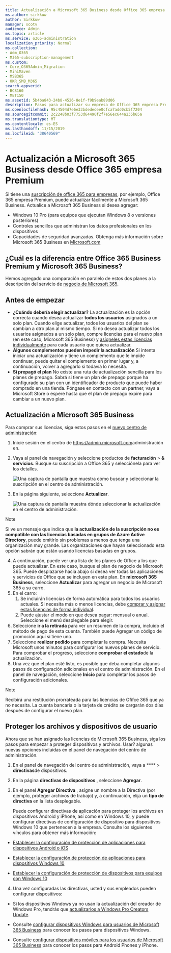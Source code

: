```yaml
---
title: Actualización a Microsoft 365 Business desde Office 365 empresa Premium
ms.author: sirkkuw
author: Sirkkuw
manager: scotv
audience: Admin
ms.topic: article
ms.service: o365-administration
localization_priority: Normal
ms.collection:
- Adm_O365
- M365-subscription-management
ms.custom:
- Core_O365Admin_Migration
- MiniMaven
- MSB365
- OKR_SMB_M365
search.appverid:
- BCS160
- MET150
ms.assetid: 5b4ba843-24b8-4526-8e1f-f9b9eab89d06
description: Pasos para actualizar su empresa de Office 365 empresa Premium a Microsoft 365 Business.
ms.openlocfilehash: 95c4504d7e6e33bdededee0cfca7add0cb5f7204
ms.sourcegitcommit: 2c2248b03f7753d64490f2f7e56ec644a235b65a
ms.translationtype: MT
ms.contentlocale: es-ES
ms.lasthandoff: 11/15/2019
ms.locfileid: "38640569"
---
```

# <a name="upgrade-to-microsoft-365-business-from-office-365-business-premium"></a>Actualización a Microsoft 365 Business desde Office 365 empresa Premium

Si tiene una [suscripción de office 365 para empresas](https://products.office.com/compare-all-microsoft-office-products-4-column?activetab=tab:primaryr2), por ejemplo, Office 365 empresa Premium, puede actualizar fácilmente a Microsoft 365 Business. Actualice a Microsoft 365 Business si desea agregar: 
- Windows 10 Pro (para equipos que ejecutan Windows 8 o versiones posteriores)
- Controles sencillos que administran los datos profesionales en los dispositivos
- Capacidades de seguridad avanzadas.
Obtenga más información sobre Microsoft 365 Business en [Microsoft.com](https://www.microsoft.com/microsoft-365/business)

## <a name="whats-the-difference-between-office-365-business-premium-and-microsoft-365-business"></a>¿Cuál es la diferencia entre Office 365 Business Premium y Microsoft 365 Business?
Hemos agregado una comparación en paralelo de estos dos planes a la descripción del servicio de [negocio de Microsoft 365](https://docs.microsoft.com/office365/servicedescriptions/microsoft-365-service-descriptions/microsoft-365-business-service-description). 

## <a name="before-you-get-started"></a>Antes de empezar

- **¿Cuándo debería elegir actualizar?** La actualización es la opción correcta cuando desea actualizar **todos los usuarios** asignados a un solo plan. Cuando elige actualizar, todos los usuarios del plan se cambian a otro plan al mismo tiempo. Si no desea actualizar todos los usuarios asignados a un solo plan, compre licencias para el nuevo plan (en este caso, Microsoft 365 Business) y [asígneles estas licencias individualmente](https://docs.microsoft.com/office365/admin/manage/assign-licenses-to-users) para cada usuario que quiera actualizar. 
- **Algunos complementos pueden impedir la actualización** Si intenta iniciar una actualización y tiene un complemento que le impide continuar, puede quitar el complemento en primer lugar y, a continuación, volver a agregarlo si todavía lo necesita. 
- **Si prepagó el plan** No existe una ruta de actualización sencilla para los planes de prepago. Sabrá si tiene un plan de prepago porque ha configurado su plan con un identificador de producto que puede haber comprado en una tienda. Póngase en contacto con un partner, vaya a Microsoft Store o espere hasta que el plan de prepago expire para cambiar a un nuevo plan.

## <a name="upgrade-to-microsoft-365-business"></a>Actualización a Microsoft 365 Business
Para comprar sus licencias, siga estos pasos en el [nuevo centro de administración](https://docs.microsoft.com/office365/admin/microsoft-365-admin-center-preview):
1. Inicie sesión en el centro de <a href="https://go.microsoft.com/fwlink/p/?linkid=837890" target="_blank">https://admin.microsoft.com</a>administración en.
2. Vaya al panel de navegación y seleccione productos de **facturación** \> **& servicios**. Busque su suscripción a Office 365 y selecciónela para ver los detalles. 

    ![Una captura de pantalla que muestra cómo buscar y seleccionar la suscripción en el centro de administración.](media/FindYourSubscription.png)

3. En la página siguiente, seleccione **Actualizar**. 

      ![Una captura de pantalla muestra dónde seleccionar la actualización en el centro de administración.](media/SelectUpgrade.png)

  > [!NOTE]
  > Si ve un mensaje que indica que **la actualización de la suscripción no es compatible con las licencias basadas en grupos de Azure Active Directory**, puede omitirlo sin problemas a menos que tenga una organización muy grande. Las organizaciones que hayan seleccionado esta opción sabrán que están usando licencias basadas en grupos.

4. A continuación, puede ver una lista de los planes de Office a los que puede actualizar. En este caso, busque el plan de negocio de Microsoft 365. Puede desplazarse hacia abajo si desea ver todas las aplicaciones y servicios de Office que se incluyen en este plan. En **microsoft 365 Business**, seleccione **Actualizar** para agregar un negocio de Microsoft 365 a su carro.
5. En el carro:
    1. Se incluirán licencias de forma automática para todos los usuarios actuales. Si necesita más o menos licencias, debe [comprar y asignar estas licencias de forma individual](https://docs.microsoft.com/office365/admin/manage/assign-licenses-to-users).  
    2. Puede ajustar el modo en que desea pagar: mensual o anual. Seleccione el menú desplegable para elegir.
6. Seleccione **ir a la retirada** para ver un resumen de la compra, incluido el método de pago de esta cuenta. También puede Agregar un código de promoción aquí si tiene uno.
7. Seleccione **realizar pedido** para completar la compra.
Necesita Microsoft unos minutos para configurar los nuevos planes de servicio. Para comprobar el progreso, seleccione **comprobar el estado**de la actualización. 
1. Una vez que el plan esté listo, es posible que deba completar algunos pasos de configuración adicionales en el centro de administración. En el panel de navegación, seleccione **Inicio** para completar los pasos de configuración adicionales.

> [!NOTE]
> Recibirá una restitución prorrateada para las licencias de Ofifce 365 que ya no necesita. La cuenta bancaria o la tarjeta de crédito se cargarán dos días después de configurar el nuevo plan.
  
## <a name="protect-user-devices-and-files"></a>Proteger los archivos y dispositivos de usuario

Ahora que se han asignado las licencias de Microsoft 365 Business, siga los pasos para empezar a proteger dispositivos y archivos. Usar? algunas nuevas opciones incluidas en el panel de navegación del centro de administración.
  
1. En el panel de navegación del centro de administración, vaya a **** \> **directivas**de dispositivos.
    
2. En la página **directivas de dispositivos** , seleccione **Agregar**.
    
3. En el panel **Agregar Directiva** , asigne un nombre a la Directiva (por ejemplo, proteger archivos de trabajo) y, a continuación, elija un **tipo de directiva** en la lista desplegable. 
    
    Puede configurar directivas de aplicación para proteger los archivos en dispositivos Android y iPhone, así como en Windows 10, y puede configurar directivas de configuración de dispositivo para dispositivos Windows 10 que pertenecen a la empresa. Consulte los siguientes vínculos para obtener más información:
    
  - [Establecer la configuración de protección de aplicaciones para dispositivos Android o iOS](app-protection-settings-for-android-and-ios.md)
    
  - [Establecer la configuración de protección de aplicaciones para dispositivos Windows 10](protection-settings-for-windows-10-devices.md)
    
  - [Establecer la configuración de protección de dispositivos para equipos con Windows 10](protection-settings-for-windows-10-pcs.md)
    
  
4. Una vez configuradas las directivas, usted y sus empleados pueden configurar dispositivos:
    
  - Si los dispositivos Windows ya no usan la actualización del creador de Windows Pro, tendrás que [actualizarlos a Windows Pro Creators Update](upgrade-to-windows-pro-creators-update.md).
    
  - Consulte [configurar dispositivos Windows para usuarios de Microsoft 365 Business](set-up-windows-devices.md) para conocer los pasos para dispositivos Windows. 
    
  - Consulte [configurar dispositivos móviles para los usuarios de Microsoft 365 Business](set-up-mobile-devices.md) para conocer los pasos para Android Phones y iPhone. 
